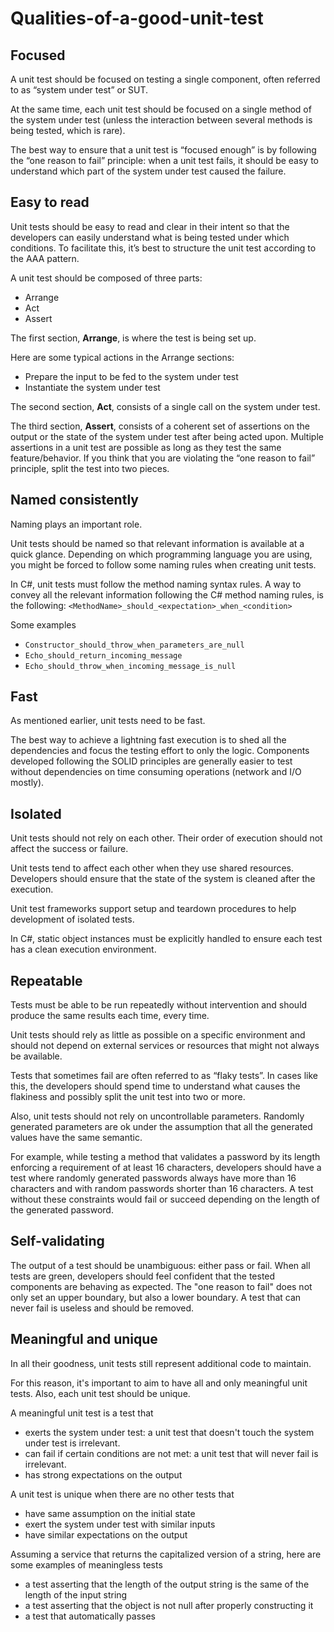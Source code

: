 # Qualities-of-a-good-unit-test

## Focused

A unit test should be focused on testing a single component, often referred to as “system under test” or SUT.

At the same time, each unit test should be focused on a single method of the system under test \(unless the interaction between several methods is being tested, which is rare\).

The best way to ensure that a unit test is “focused enough” is by following the “one reason to fail” principle: when a unit test fails, it should be easy to understand which part of the system under test caused the failure.

## Easy to read

Unit tests should be easy to read and clear in their intent so that the developers can easily understand what is being tested under which conditions. To facilitate this, it’s best to structure the unit test according to the AAA pattern.

A unit test should be composed of three parts:

* Arrange
* Act
* Assert

The first section, **Arrange**, is where the test is being set up.

Here are some typical actions in the Arrange sections:

* Prepare the input to be fed to the system under test
* Instantiate the system under test

The second section, **Act**, consists of a single call on the system under test.

The third section, **Assert**, consists of a coherent set of assertions on the output or the state of the system under test after being acted upon. Multiple assertions in a unit test are possible as long as they test the same feature/behavior. If you think that you are violating the “one reason to fail” principle, split the test into two pieces.

## Named consistently

Naming plays an important role.

Unit tests should be named so that relevant information is available at a quick glance. Depending on which programming language you are using, you might be forced to follow some naming rules when creating unit tests.

In C\#, unit tests must follow the method naming syntax rules. A way to convey all the relevant information following the C\# method naming rules, is the following: `<MethodName>_should_<expectation>_when_<condition>`

Some examples

* `Constructor_should_throw_when_parameters_are_null`
* `Echo_should_return_incoming_message`
* `Echo_should_throw_when_incoming_message_is_null`

## Fast

As mentioned earlier, unit tests need to be fast.

The best way to achieve a lightning fast execution is to shed all the dependencies and focus the testing effort to only the logic. Components developed following the SOLID principles are generally easier to test without dependencies on time consuming operations \(network and I/O mostly\).

## Isolated

Unit tests should not rely on each other. Their order of execution should not affect the success or failure.

Unit tests tend to affect each other when they use shared resources. Developers should ensure that the state of the system is cleaned after the execution.

Unit test frameworks support setup and teardown procedures to help development of isolated tests.

In C\#, static object instances must be explicitly handled to ensure each test has a clean execution environment.

## Repeatable

Tests must be able to be run repeatedly without intervention and should produce the same results each time, every time.

Unit tests should rely as little as possible on a specific environment and should not depend on external services or resources that might not always be available.

Tests that sometimes fail are often referred to as “flaky tests”. In cases like this, the developers should spend time to understand what causes the flakiness and possibly split the unit test into two or more.

Also, unit tests should not rely on uncontrollable parameters. Randomly generated parameters are ok under the assumption that all the generated values have the same semantic.

For example, while testing a method that validates a password by its length enforcing a requirement of at least 16 characters, developers should have a test where randomly generated passwords always have more than 16 characters and with random passwords shorter than 16 characters. A test without these constraints would fail or succeed depending on the length of the generated password.

## Self-validating

The output of a test should be unambiguous: either pass or fail. When all tests are green, developers should feel confident that the tested components are behaving as expected. The "one reason to fail" does not only set an upper boundary, but also a lower boundary. A test that can never fail is useless and should be removed.

## Meaningful and unique

In all their goodness, unit tests still represent additional code to maintain.

For this reason, it's important to aim to have all and only meaningful unit tests. Also, each unit test should be unique.

A meaningful unit test is a test that

* exerts the system under test: a unit test that doesn't touch the system under test is irrelevant.
* can fail if certain conditions are not met: a unit test that will never fail is irrelevant.
* has strong expectations on the output

A unit test is unique when there are no other tests that

* have same assumption on the initial state
* exert the system under test with similar inputs
* have similar expectations on the output

Assuming a service that returns the capitalized version of a string, here are some examples of meaningless tests

* a test asserting that the length of the output string is the same of the length of the input string
* a test asserting that the object is not null after properly constructing it
* a test that automatically passes

